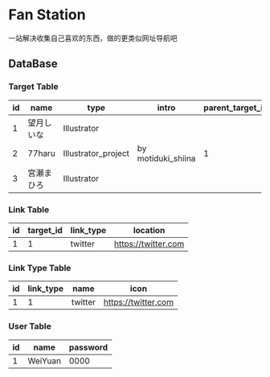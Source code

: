 # Fan Station

一站解决收集自己喜欢的东西，做的更类似网址导航吧

## DataBase

### Target Table

| id | name       | type                | intro              | parent_target_id |
|----|------------|---------------------|--------------------|------------------|
| 1  | 望月しいな | Illustrator         |                    |                  |
| 2  | 77haru     | Illustrator_project | by motiduki_shiina | 1                |
| 3  | 宮瀬まひろ | Illustrator         |                    |                  |

### Link Table

| id | target_id | link_type | location            |
|----|-----------|-----------|---------------------|
| 1  | 1         | twitter   | https://twitter.com |

### Link Type Table

| id | link_type | name    | icon                |
|----|-----------|---------|---------------------|
| 1  | 1         | twitter | https://twitter.com |

### User Table

| id | name    | password |
|----|---------|----------|
| 1  | WeiYuan | 0000     |
